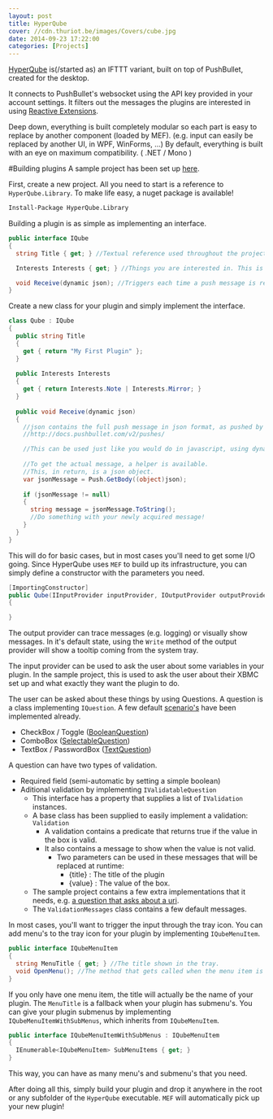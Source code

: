 ```yaml
---
layout: post
title: HyperQube
cover: //cdn.thuriot.be/images/Covers/cube.jpg
date: 2014-09-23 17:22:00
categories: [Projects]
---
```


[HyperQube](https://github.com/StevenThuriot/HyperQube) is(/started as) an IFTTT variant, built on top of PushBullet, created for the desktop.

It connects to PushBullet's websocket using the API key provided in your account settings. It filters out the messages the plugins are interested in using [Reactive Extensions](https://github.com/Reactive-Extensions).

Deep down, everything is built completely modular so each part is easy to replace by another component (loaded by MEF). (e.g. input can easily be replaced by another UI, in WPF, WinForms, ...)
By default, everything is built with an eye on maximum compatibility. ( .NET / Mono )

#Building plugins
A sample project has been set up [here](https://github.com/steventhuriot/hyperqube-plugins).

First, create a new project. All you need to start is a reference to `HyperQube.Library`. To make life easy, a nuget package is available!

```xml
Install-Package HyperQube.Library
```

Building a plugin is as simple as implementing an interface. 

```csharp
public interface IQube
{
  string Title { get; } //Textual reference used throughout the project.

  Interests Interests { get; } //Things you are interested in. This is a flags enum.

  void Receive(dynamic json); //Triggers each time a push message is received.
}
```

Create a new class for your plugin and simply implement the interface.

```csharp
class Qube : IQube
{
  public string Title
  {
    get { return "My First Plugin" };
  }
  
  public Interests Interests 
  {
    get { return Interests.Note | Interests.Mirror; }
  }
  
  public void Receive(dynamic json)
  {
    //json contains the full push message in json format, as pushed by PushBullet. 
    //http://docs.pushbullet.com/v2/pushes/

    //This can be used just like you would do in javascript, using dynamics.
    
    //To get the actual message, a helper is available.
    //This, in return, is a json object.
    var jsonMessage = Push.GetBody((object)json);
    
    if (jsonMessage != null)
    {
      string message = jsonMessage.ToString();
      //Do something with your newly acquired message!
    }
  }
}
```


This will do for basic cases, but in most cases you'll need to get some I/O going.
Since HyperQube uses `MEF` to build up its infrastructure, you can simply define a constructor with the parameters you need.

```csharp
[ImportingConstructor]
public Qube(IInputProvider inputProvider, IOutputProvider outputProvider)
{

}
```

The output provider can trace messages (e.g. logging) or visually show messages.
In it's default state, using the `Write` method of the output provider will show a tooltip coming from the system tray.

The input provider can be used to ask the user about some variables in your plugin. In the sample project, this is used to ask the user about their XBMC set up and what exactly they want the plugin to do.

The user can be asked about these things by using Questions. A question is a class implementing `IQuestion`. A few default [scenario's](https://github.com/StevenThuriot/HyperQube/tree/master/HyperQube.Library/Questions) have been implemented already.

* CheckBox / Toggle ([BooleanQuestion](https://github.com/StevenThuriot/HyperQube/blob/master/HyperQube.Library/Questions/BooleanQuestion.cs))
* ComboBox ([SelectableQuestion](https://github.com/StevenThuriot/HyperQube/blob/master/HyperQube.Library/Questions/SelectableQuestion.cs))
* TextBox / PasswordBox ([TextQuestion](https://github.com/StevenThuriot/HyperQube/blob/master/HyperQube.Library/Questions/TextQuestion.cs))

A question can have two types of validation.

* Required field (semi-automatic by setting a simple boolean)
* Aditional validation by implementing `IValidatableQuestion`
  * This interface has a property that supplies a list of `IValidation` instances.
  * A base class has been supplied to easily implement a validation: `Validation`
    * A validation contains a predicate that returns true if the value in the box is valid.
    * It also contains a message to show when the value is not valid.
      * Two parameters can be used in these messages that will be replaced at runtime:
        * {title} : The title of the plugin
        * {value} : The value of the box.
  * The sample project contains a few extra implementations that it needs, e.g. [a question that asks about a uri](https://github.com/StevenThuriot/HyperQube-Plugins/blob/master/Qube.XBMC/Questions/UriQuestion.cs).
  * The `ValidationMessages` class contains a few default messages.

In most cases, you'll want to trigger the input through the tray icon.
You can add menu's to the tray icon for your plugin by implementing `IQubeMenuItem`.

```csharp
public interface IQubeMenuItem
{
  string MenuTitle { get; } //The title shown in the tray.
  void OpenMenu(); //The method that gets called when the menu item is clicked.
}
```

If you only have one menu item, the title will actually be the name of your plugin. The `MenuTitle` is a fallback when your plugin has submenu's. You can give your plugin submenus by implementing `IQubeMenuItemWithSubMenus`, which inherits from `IQubeMenuItem`.

```csharp
public interface IQubeMenuItemWithSubMenus : IQubeMenuItem
{
  IEnumerable<IQubeMenuItem> SubMenuItems { get; }
}
```

This way, you can have as many menu's and submenu's that you need.


After doing all this, simply build your plugin and drop it anywhere in the root or any subfolder of the `HyperQube` executable. `MEF` will automatically pick up your new plugin!
